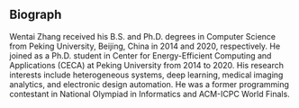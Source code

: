## Biograph

Wentai Zhang received his B.S. and Ph.D. degrees in Computer Science from Peking University, Beijing, China in 2014 and 2020, respectively. He joined as a Ph.D. student in Center for Energy-Efficient Computing and Applications (CECA) at Peking University from 2014 to 2020. His research interests include heterogeneous systems, deep learning, medical imaging analytics, and electronic design automation. He was a former programming contestant in National Olympiad in Informatics and ACM-ICPC World Finals.
